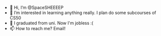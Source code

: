 - 👋 Hi, I’m @SpaceSHEEEEP
- 👀 I’m interested in learning anything really. I plan do some subcourses of CS50
- 🌱 I graduated from uni. Now I'm jobless :(
- 📫 How to reach me? Email!

<!---
SpaceSHEEEEP/SpaceSHEEEEP is a ✨ special ✨ repository because its `README.md` (this file) appears on your GitHub profile.
You can click the Preview link to take a look at your changes.
--->
